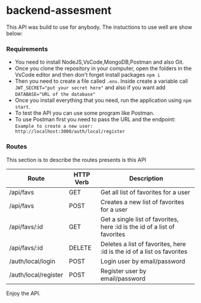 # backend-assesment

This API was build to use for anybody. The instuctions to use well are show below:

### Requirements

- You need to install NodeJS,VsCode,MongoDB,Postman and also Git.
- Once you clone the repository in your computer, open the folders in the VsCode editor and then don't forget install packages `npm i`
- Then you need to create a file called `.env`. Inside create a variable call `JWT_SECRET="put your secret here"` and also if you want add `DATABASE="URL of the database"`
- Once you install everything that you need, run the application using `npm start`.
- To test the API you can use some program like Postman.
- To use Postman first you need to pass the URL and the endpoint: `Example to create a new user:  http://localhost:3000/auth/local/register`

### Routes

This section is to describe the routes presents is this API

| Route               | HTTP Verb | Description                                                               |
| --------------------| --------- | --------------------------------------------------------------------------|
| /api/favs           | GET       | Get all list of favorites for a user                                      |
| /api/favs           | POST      | Creates a new list of favorites for a user                                |
| /api/favs/:id       | GET       | Get a single list of favorites, here :id is the id of a list of favorites |
| /api/favs/:id       | DELETE    | Deletes a list of favorites, here :id is the id of a list os favorites    |
| /auth/local/login   | POST      | Login user by email/password                                              |
| /auth/local/register| POST      | Register user by email/password                                           |

Enjoy the API.
